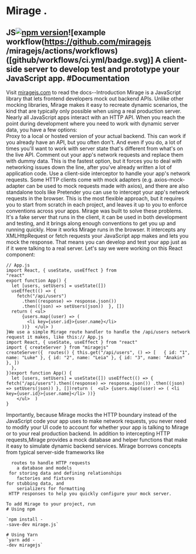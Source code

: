 # Mirage .
JS[![npm version](https://badge.fury.io/js/miragejs.svg)](https://badge.fury.io/js/miragejs)![example  workflow(https://github.com/miragejs
/miragejs/actions/workflows)([github/workflows/ci.yml/badge.svg)]
A client-side server to develop test and prototype your JavaScript app.
#Documentation
--
Visit [miragejs.com](https://miragejs.com) to read the docs--Introduction
Mirage is a JavaScript library that lets frontend developers mock out backend APIs.
Unlike other mocking libraries, Mirage makes it easy to recreate dynamic scenarios, the kind that are typically only possible when using a real production server.
Nearly all
JavaScript apps interact with an HTTP API. When you reach the point during development where you need to work with dynamic server data, you have a few options:  
Proxy to a local 
or hosted version of your actual backend. This can work if you already have an API, but you often don't. And even if you do, a lot of times you'll want to work with server state that's different from what's on 
the live API. Comment out your app's network requests and replace them with dummy data. This is the fastest option, but it forces you to deal with networking issues down the line, after you've already written a lot of application code.  Use a client-side interceptor to handle your app's network requests. Some HTTP clients come with mock adapters (e.g. axios-mock-adapter can be used to mock requests made with axios), and there are also standalone tools like Pretender you can use to intercept your app's network requests in the browser. This is the most flexible approach, but it requires you to start from scratch in each project, and leaves it up to you to enforce conventions across your apps.
Mirage was built to solve these problems. It's a fake server that runs in the client, it can be used in both development and testing, and it brings along enough conventions to get you up and running quickly.
How it works Mirage runs in the browser. It intercepts any XMLHttpRequest or fetch requests your JavaScript app makes and lets you mock the response. That means you can develop and test your app just as if it were talking to a real server. Let's say we were working on this React component:
````
// App.js
import React, { useState, useEffect } from
"react"
export function App() {
  let [users, setUsers] = useState([])
  useEffect(() => {
    fetch("/api/users")
      .then((response) => response.json())
      .then((json) => setUsers(json))  }, [])
  return ( <ul>
      {users.map((user) => (
        <li key={user.id}>{user.name}</li>
      ))}  </ul> )
}We use a simple Mirage route handler to handle the /api/users network request it makes, like this:// App.js
import React, { useState, useEffect } from "react"
import { createServer } from "miragejs"
createServer({  routes() { this.get("/api/users", () => [   { id: "1", name: "Luke" }, { id: "2", name: "Leia" }, { id: "3", name: "Anakin" }, ])
  },
})export function App() {
  let [users, setUsers] = useState([]) useEffect(() => { fetch("/api/users").then((response) => response.json()) .then((json) => setUsers(json)) }, [])return (  <ul> {users.map((user) => ( <li key={user.id}>{user.name}</li> ))}
    </ul>  )
}
````
Importantly, because Mirage mocks the HTTP boundary instead of the JavaScript code your app uses to make network requests, you never need to modify your UI code to account for whether your app is talking to Mirage or to your real production backend.
In addition to intercepting HTTP requests,Mirage provides a mock database and helper functions that make it easy to simulate dynamic backend services.
Mirage borrows concepts from typical server-side frameworks like
````
  routes to handle HTTP requests
    a database and models
 for storing data and defining relationships
    factories and fixtures
for stubbing data, and
    serializers for formatting
 HTTP responses to help you quickly configure your mock server.

To add Mirage to your project, run
# Using npm

`npm install -
-save-dev mirage.js`

# Using Yarn
`yarn add -
-dev miragejs`
